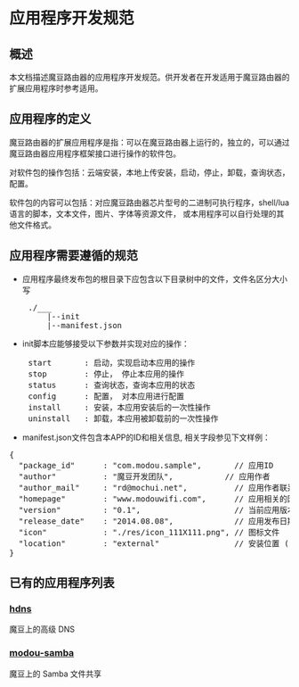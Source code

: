 # 应用程序开发规范

## 概述
本文档描述魔豆路由器的应用程序开发规范。供开发者在开发适用于魔豆路由器的扩展应用程序时参考适用。

## 应用程序的定义
魔豆路由器的扩展应用程序是指：可以在魔豆路由器上运行的，独立的，可以通过魔豆路由器应用程序框架接口进行操作的软件包。

对软件包的操作包括：云端安装，本地上传安装，启动，停止，卸载，查询状态，配置。

软件包的内容可以包括：对应魔豆路由器芯片型号的二进制可执行程序，shell/lua语言的脚本，文本文件，图片、字体等资源文件，
或本用程序可以自行处理的其他文件格式。

## 应用程序需要遵循的规范

* 应用程序最终发布包的根目录下应包含以下目录树中的文件，文件名区分大小写
<pre>
    ./___
        |--init 
        |--manifest.json
</pre> 

* init脚本应能够接受以下参数并实现对应的操作：
<pre>
    start       : 启动，实现启动本应用的操作
    stop        : 停止， 停止本应用的操作
    status      : 查询状态，查询本应用的状态
    config      : 配置， 对本应用进行配置
    install     : 安装，本应用安装后的一次性操作
    uninstall   : 卸载，本应用被卸载前的一次性操作
</pre>

* manifest.json文件包含本APP的ID和相关信息, 相关字段参见下文样例：
<pre>
{
  "package_id"      : "com.modou.sample",       // 应用ID
  "author"          : "魔豆开发团队",           // 应用作者
  "author_mail"     : "rd@mochui.net",          // 应用作者联系邮箱
  "homepage"        : "www.modouwifi.com",      // 应用相关的网页
  "version"         : "0.1",                    // 当前应用版本
  "release_date"    : "2014.08.08",             // 应用发布日期
  "icon"            : "./res/icon_111X111.png", // 图标文件
  "location"        : "external"                // 安装位置 (internal,external,both)
}
</pre>


## 已有的应用程序列表

### [hdns](https://github.com/modouwifi/hdns)

魔豆上的高级 DNS

### [modou-samba](https://github.com/modouwifi/modou-samba)

魔豆上的 Samba 文件共享
